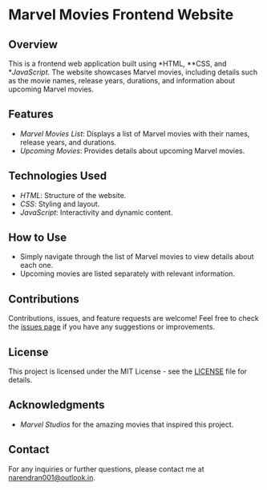 
# Marvel Movies Frontend Website

## Overview

This is a frontend web application built using *HTML, **CSS, and **JavaScript*. The website showcases Marvel movies, including details such as the movie names, release years, durations, and information about upcoming Marvel movies.

## Features

- *Marvel Movies List*: Displays a list of Marvel movies with their names, release years, and durations.
- *Upcoming Movies*: Provides details about upcoming Marvel movies.

## Technologies Used

- *HTML*: Structure of the website.
- *CSS*: Styling and layout.
- *JavaScript*: Interactivity and dynamic content.

## How to Use

- Simply navigate through the list of Marvel movies to view details about each one.
- Upcoming movies are listed separately with relevant information.

## Contributions

Contributions, issues, and feature requests are welcome! Feel free to check the [issues page](https://github.com/Narendran1424/Moviesite/issues) if you have any suggestions or improvements.

## License

This project is licensed under the MIT License - see the [LICENSE](LICENSE) file for details.

## Acknowledgments

- *Marvel Studios* for the amazing movies that inspired this project.

## Contact

For any inquiries or further questions, please contact me at narendran001@outlook.in.


